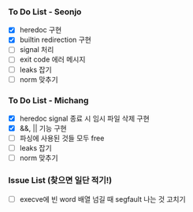 ### To Do List - Seonjo

- [X] heredoc 구현
- [X] builtin redirection 구현
- [ ] signal 처리
- [ ] exit code 에러 메시지
- [ ] leaks 잡기
- [ ] norm 맞추기

### To Do List - Michang
- [X] heredoc signal 종료 시 임시 파일 삭제 구현
- [X] &&, || 기능 구현
- [ ] 파싱에 사용된 것들 모두 free
- [ ] leaks 잡기
- [ ] norm 맞추기

### Issue List (찾으면 일단 적기!)
- [ ] execve에 빈 word 배열 넘길 때 segfault 나는 것 고치기
